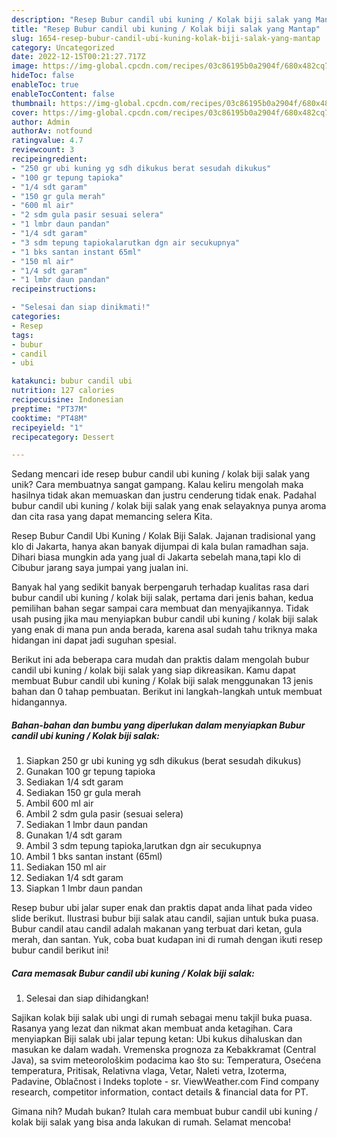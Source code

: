 ```yaml
---
description: "Resep Bubur candil ubi kuning / Kolak biji salak yang Mantap"
title: "Resep Bubur candil ubi kuning / Kolak biji salak yang Mantap"
slug: 1654-resep-bubur-candil-ubi-kuning-kolak-biji-salak-yang-mantap
category: Uncategorized
date: 2022-12-15T00:21:27.717Z
image: https://img-global.cpcdn.com/recipes/03c86195b0a2904f/680x482cq70/bubur-candil-ubi-kuning-kolak-biji-salak-foto-resep-utama.jpg
hideToc: false
enableToc: true
enableTocContent: false
thumbnail: https://img-global.cpcdn.com/recipes/03c86195b0a2904f/680x482cq70/bubur-candil-ubi-kuning-kolak-biji-salak-foto-resep-utama.jpg
cover: https://img-global.cpcdn.com/recipes/03c86195b0a2904f/680x482cq70/bubur-candil-ubi-kuning-kolak-biji-salak-foto-resep-utama.jpg
author: Admin
authorAv: notfound
ratingvalue: 4.7
reviewcount: 3
recipeingredient:
- "250 gr ubi kuning yg sdh dikukus berat sesudah dikukus"
- "100 gr tepung tapioka"
- "1/4 sdt garam"
- "150 gr gula merah"
- "600 ml air"
- "2 sdm gula pasir sesuai selera"
- "1 lmbr daun pandan"
- "1/4 sdt garam"
- "3 sdm tepung tapiokalarutkan dgn air secukupnya"
- "1 bks santan instant 65ml"
- "150 ml air"
- "1/4 sdt garam"
- "1 lmbr daun pandan"
recipeinstructions:

- "Selesai dan siap dinikmati!"
categories:
- Resep
tags:
- bubur
- candil
- ubi

katakunci: bubur candil ubi 
nutrition: 127 calories
recipecuisine: Indonesian
preptime: "PT37M"
cooktime: "PT48M"
recipeyield: "1"
recipecategory: Dessert

---
```





Sedang mencari ide resep bubur candil ubi kuning / kolak biji salak yang unik? Cara membuatnya sangat gampang. Kalau keliru mengolah maka hasilnya tidak akan memuaskan dan justru cenderung tidak enak. Padahal bubur candil ubi kuning / kolak biji salak yang enak selayaknya punya aroma dan cita rasa yang dapat memancing selera Kita.





Resep Bubur Candil Ubi Kuning / Kolak Biji Salak. Jajanan tradisional yang klo di Jakarta, hanya akan banyak dijumpai di kala bulan ramadhan saja. Dihari biasa mungkin ada yang jual di Jakarta sebelah mana,tapi klo di Cibubur jarang saya jumpai yang jualan ini.

Banyak hal yang sedikit banyak berpengaruh terhadap kualitas rasa dari bubur candil ubi kuning / kolak biji salak, pertama dari jenis bahan, kedua pemilihan bahan segar sampai cara membuat dan menyajikannya. Tidak usah pusing jika mau menyiapkan bubur candil ubi kuning / kolak biji salak yang enak di mana pun anda berada, karena asal sudah tahu triknya maka hidangan ini dapat jadi suguhan spesial.






Berikut ini ada beberapa cara mudah dan praktis dalam mengolah bubur candil ubi kuning / kolak biji salak yang siap dikreasikan. Kamu dapat membuat Bubur candil ubi kuning / Kolak biji salak menggunakan 13 jenis bahan dan 0 tahap pembuatan. Berikut ini langkah-langkah untuk membuat hidangannya.

<!--inarticleads1-->

##### Bahan-bahan dan bumbu yang diperlukan dalam menyiapkan Bubur candil ubi kuning / Kolak biji salak:

1. Siapkan 250 gr ubi kuning yg sdh dikukus (berat sesudah dikukus)
1. Gunakan 100 gr tepung tapioka
1. Sediakan 1/4 sdt garam
1. Sediakan 150 gr gula merah
1. Ambil 600 ml air
1. Ambil 2 sdm gula pasir (sesuai selera)
1. Sediakan 1 lmbr daun pandan
1. Gunakan 1/4 sdt garam
1. Ambil 3 sdm tepung tapioka,larutkan dgn air secukupnya
1. Ambil 1 bks santan instant (65ml)
1. Sediakan 150 ml air
1. Sediakan 1/4 sdt garam
1. Siapkan 1 lmbr daun pandan


Resep bubur ubi jalar super enak dan praktis dapat anda lihat pada video slide berikut. Ilustrasi bubur biji salak atau candil, sajian untuk buka puasa. Bubur candil atau candil adalah makanan yang terbuat dari ketan, gula merah, dan santan. Yuk, coba buat kudapan ini di rumah dengan ikuti resep bubur candil berikut ini! 

<!--inarticleads2-->

##### Cara memasak Bubur candil ubi kuning / Kolak biji salak:


1. Selesai dan siap dihidangkan!

Sajikan kolak biji salak ubi ungi di rumah sebagai menu takjil buka puasa. Rasanya yang lezat dan nikmat akan membuat anda ketagihan. Cara menyiapkan Biji salak ubi jalar tepung ketan: Ubi kukus dihaluskan dan masukan ke dalam wadah. Vremenska prognoza za Kebakkramat (Central Java), sa svim meteorološkim podacima kao što su: Temperatura, Osećena temperatura, Pritisak, Relativna vlaga, Vetar, Naleti vetra, Izoterma, Padavine, Oblačnost i Indeks toplote - sr. ViewWeather.com Find company research, competitor information, contact details &amp; financial data for PT. 

Gimana nih? Mudah bukan? Itulah cara membuat bubur candil ubi kuning / kolak biji salak yang bisa anda lakukan di rumah. Selamat mencoba!
